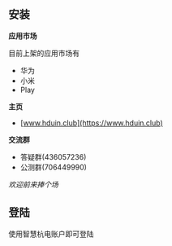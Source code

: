 ## 安装

**应用市场**

目前上架的应用市场有

- 华为
- 小米
- Play

**主页**

 - [www.hduin.club](https://www.hduin.club)


**交流群**

 - 答疑群(436057236)
 - 公测群(706449990)

*欢迎前来捧个场*


## 登陆

使用智慧杭电账户即可登陆

